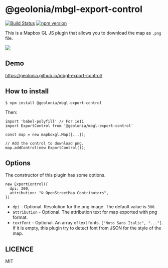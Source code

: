# @geolonia/mbgl-export-control

[![Build Status](https://travis-ci.org/geolonia/mbgl-export-control.svg?branch=master)](https://travis-ci.org/geolonia/mbgl-export-control)
[![npm version](https://badge.fury.io/js/%40geolonia%2Fmbgl-export-control.svg)](https://badge.fury.io/js/%40tilecloud%2Fmbgl-export-control)

This is a Mapbox GL JS plugin that allows you to download the map as `.png` file.

![](https://www.evernote.com/l/ABW7C9vzeu9FsrMfu900lhOknLVdcP-vcCQB/image.png)

## Demo

https://geolonia.github.io/mbgl-export-control/

## How to install

```
$ npm install @geolonia/mbgl-export-control
```

Then:

```node
import 'babel-polyfill' // For ie11
import ExportControl from '@geolonia/mbgl-export-control'

const map = new mapboxgl.Map({...});

// Add the control to download png.
map.addControl(new ExportControl());
```

## Options

The constructor of this plugin has some options.

```node
new ExportControl({
  dpi: 300,
  attribution: "© OpenStreetMap Contributors",
})
```

* `dpi` - Optional. Resolution for the png image. The default value is `300`.
* `attribution` - Optional. The attribution text for map exported with png format.
* `textFont` - Optional. An array of text fonts. `["Noto Sans Italic", "..."]`. If it is empty, this plugin try to detect font from JSON for the style of the map.

## LICENCE

MIT
